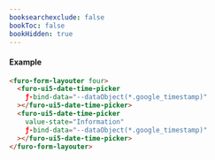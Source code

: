 ```yaml
---
booksearchexclude: false
bookToc: false
bookHidden: true
---
```

#### Example

<script type="module" src="/init.js"></script>
<furo-demo-snippet>
<template>
<furo-form-layouter four>
<furo-ui5-date-time-picker
    ƒ-bind-data="--dataObjectDebounced(*.google_timestamp)"
 ></furo-ui5-date-time-picker>
<furo-ui5-date-time-picker
    value-state="Information" 
    ƒ-bind-data="--dataObjectDebounced(*.google_timestamp)"
 ></furo-ui5-date-time-picker>
</furo-form-layouter>
<furo-data-object
  type="experiment.Experiment"
  @-object-ready="--dataObject"
></furo-data-object>
<!-- Workaround, because data object is way faster ready -->
<furo-de-bounce wait="100" ƒ-trigger="--dataObject" @-debounced="--dataObjectDebounced"></furo-de-bounce>
</template>
</furo-demo-snippet>

```html
<furo-form-layouter four>
  <furo-ui5-date-time-picker
    ƒ-bind-data="--dataObject(*.google_timestamp)"
  ></furo-ui5-date-time-picker>
  <furo-ui5-date-time-picker
    value-state="Information"
    ƒ-bind-data="--dataObject(*.google_timestamp)"
  ></furo-ui5-date-time-picker>
</furo-form-layouter>
```


